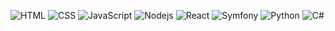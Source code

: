 <p>
<img alt="HTML" src="https://img.shields.io/badge/-HTML-45b8d8?style=flat-square&logo=html5" />
<img alt="CSS" src="https://img.shields.io/badge/-CSS-45b8d8?style=flat-square&logo=css3&logoColor=blue" />
<img alt="JavaScript" src="https://img.shields.io/badge/-Javascript-f0db4f?style=flat-square&logo=javascript&logoColor=black" />
<img alt="Nodejs" src="https://img.shields.io/badge/-Nodejs-43853d?style=flat-square&logo=Node.js&logoColor=white" />
<img alt="React" src="https://img.shields.io/badge/-React-45b8d8?style=flat-square&logo=react&logoColor=white" />
<img alt="Symfony" src="https://img.shields.io/badge/-Symfony-45b8d8?style=flat-square&logo=symfony" />
<img alt="Python" src="https://img.shields.io/badge/-Python-f0db4f?style=flat-square&logo=python" />
<img alt="C#" src="https://img.shields.io/badge/-CSharp-823085?style=flat-square&logo=csharp" />
</p>
